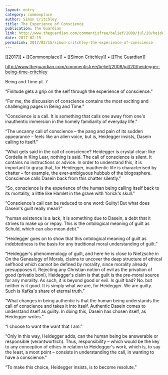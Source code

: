 ```yaml
---
layout: entry
category: commonplace
author: Simon Critchley
title: The Experience of Conscience
publication: The Guardian
link: http://www.theguardian.com/commentisfree/belief/2009/jul/20/heidegger-being-time-critchley
date: 2017-02-15
permalink: 2017/02/15/simon-critchley-the-experience-of-conscience
---
```


[[2017]] • [[Commonplace]] • [[Simon Critchley]] • [[The Guardian]] 

http://www.theguardian.com/commentisfree/belief/2009/jul/20/heidegger-being-time-critchley

Being and Time pt. 7

“Finitude gets a grip on the self through the experience of conscience.”

“For me, the discussion of conscience contains the most exciting and challenging pages in Being and Time.”

“Conscience is a call. It is something that calls one away from one's inauthentic immersion in the homely familiarity of everyday life.”

“The uncanny call of conscience – the pang and pain of its sudden appearance – feels like an alien voice, but is, Heidegger insists, Dasein calling to itself.”

“What gets said in the call of conscience? Heidegger is crystal clear: like Cordelia in King Lear, nothing is said. The call of conscience is silent. It contains no instructions or advice. In order to understand this, it is important to grasp that, for Heidegger, inauthentic life is characterised by chatter – for example, the ever-ambiguous hubbub of the blogosphere. Conscience calls Dasein back from this chatter silently.”

“So, conscience is the experience of the human being calling itself back to its mortality, a little like Hamlet in the grave with Yorick's skull.”

“Conscience's call can be reduced to one word: Guilty! But what does Dasein's guilt really mean?”

“human existence is a lack, it is something due to Dasein, a debt that it strives to make up or repay. This is the ontological meaning of guilt as Schuld, which can also mean debt.”

“Heidegger goes on to show that this ontological meaning of guilt as indebtedness is the basis for any traditional moral understanding of guilt.”

“Heidegger's phenomenology of guilt, and here he is close to Nietzsche in On the Genealogy of Morals, claims to uncover the deep structure of ethical selfhood which cannot be defined by morality, since morality already presupposes it. Rejecting any Christian notion of evil as the privation of good (privatio boni), Heidegger's claim is that guilt is the pre-moral source for any morality. As such, it is beyond good or evil. Is guilt bad? No. but neither is it good. It is simply what we are, for Heidegger. We are guilty. Such is Kafka's share of eternal truth.”

“What changes in being authentic is that the human being understands the call of conscience and takes it into itself. Authentic Dasein comes to understand itself as guilty. In doing this, Dasein has chosen itself, as Heidegger writes.”

“I choose to want the want that I am.”

“Only in this way, Heidegger adds, can the human being be answerable or responsible (verantwortlich). Thus, responsibility – which would be the key to any conception of ethics in relation to Heidegger's work, which is, to say the least, a moot point – consists in understanding the call, in wanting to have a conscience.”

“To make this choice, Heidegger insists, is to become resolute.”
